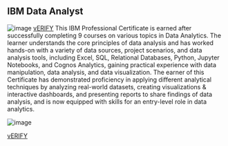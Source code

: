 ## IBM Data Analyst
![image](https://github.com/HAQ-NAWAZ-MALIK/BM-Data-Analyst-Professional-Certificate-/assets/86514900/f7eb8bc1-8c04-4d89-9e9a-42a5902fe949)
[vERIFY](https://www.credly.com/badges/02d1af76-a051-435a-a3b5-68e1b898f58a/public_url)
This IBM Professional Certificate is earned after successfully
completing 9 courses on various topics in Data Analytics. The learner
understands the core principles of data analysis and has worked
hands-on with a variety of data sources, project scenarios, and data
analysis tools, including Excel, SQL, Relational Databases, Python,
Jupyter Notebooks, and Cognos Analytics, gaining practical experience
with data manipulation, data analysis, and data visualization. The
earner of this Certificate has demonstrated proficiency in applying
different analytical techniques by analyzing real-world datasets,
creating visualizations & interactive dashboards, and presenting
reports to share findings of data analysis, and is now equipped with
skills for an entry-level role in data analytics.




![image](https://github.com/HAQ-NAWAZ-MALIK/BM-Data-Analyst-Professional-Certificate-/assets/86514900/403670df-067c-4c67-b762-6145f976767e)

[vERIFY](https://coursera.org/verify/professional-cert/R9G37SDW6Q65)
